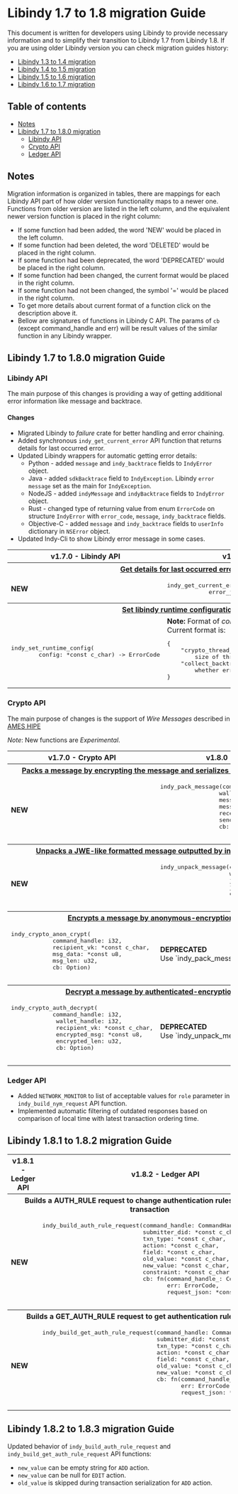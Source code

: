 <!-- markdownlint-disable MD033 -->

# Libindy 1.7 to 1.8 migration Guide

This document is written for developers using Libindy to provide necessary information and
to simplify their transition to Libindy 1.7 from Libindy 1.8. If you are using older Libindy
version you can check migration guides history:

* [Libindy 1.3 to 1.4 migration](https://github.com/hyperledger/indy-sdk/blob/v1.4.0/doc/migration-guide.md)
* [Libindy 1.4 to 1.5 migration](https://github.com/hyperledger/indy-sdk/blob/v1.5.0/doc/migration-guide-1.4.0-1.5.0.md)
* [Libindy 1.5 to 1.6 migration](https://github.com/hyperledger/indy-sdk/blob/v1.6.0/doc/migration-guide-1.5.0-1.6.0.md)
* [Libindy 1.6 to 1.7 migration](https://github.com/hyperledger/indy-sdk/blob/v1.7.0/doc/migration-guide-1.6.0-1.7.0.md)

## Table of contents

* [Notes](#notes)
* [Libindy 1.7 to 1.8.0 migration](#libindy-17-to-180-migration-guide)
    * [Libindy API](#libindy-api)
    * [Crypto API](#crypto-api)
    * [Ledger API](#ledger-api)

## Notes

Migration information is organized in tables, there are mappings for each Libindy API part of how older version functionality maps to a newer one.
Functions from older version are listed in the left column, and the equivalent newer version function is placed in the right column:

* If some function had been added, the word 'NEW' would be placed in the left column.
* If some function had been deleted, the word 'DELETED' would be placed in the right column.
* If some function had been deprecated, the word 'DEPRECATED' would be placed in the right column.
* If some function had been changed, the current format would be placed in the right column.
* If some function had not been changed, the symbol '=' would be placed in the right column.
* To get more details about current format of a function click on the description above it.
* Bellow are signatures of functions in Libindy C API.
  The params of ```cb``` (except command_handle and err) will be result values of the similar function in any Libindy wrapper.

## Libindy 1.7 to 1.8.0 migration Guide

### Libindy API

The main purpose of this changes is providing a way of getting additional error information like message and backtrace.

#### Changes
* Migrated Libindy to *failure* crate for better handling and error chaining.
* Added synchronous `indy_get_current_error` API function that returns details for last occurred error. 
* Updated Libindy wrappers for automatic getting error details:
    * Python - added `message` and `indy_backtrace` fields to `IndyError` object.
    * Java - added `sdkBacktrace` field to `IndyException`. Libindy `error message` set as the main for `IndyException`.
    * NodeJS - added `indyMessage` and `indyBacktrace` fields to `IndyError` object.
    * Rust - changed type of returning value from enum `ErrorCode` on structure `IndyError` with `error_code`, `message`, `indy_backtrace` fields.
    * Objective-C - added `message` and `indy_backtrace` fields to `userInfo` dictionary in `NSError` object. 
* Updated Indy-Cli to show Libindy error message in some cases.

<table>
    <tr>  
      <th>v1.7.0 - Libindy API</th>
      <th>v1.8.0 - Libindy API</th>
    </tr>
    <tr>
      <th colspan="2">
          <a href="https://github.com/hyperledger/indy-sdk/blob/v1.8.0/libindy/src/api/mod.rs#L266">
              Get details for last occurred error.
          </a>
      </th>
    <tr>
    <tr>
      <td>
          <b>NEW</b>
      </td>
      <td>
<pre>indy_get_current_error(
            error_json_p: *mut *const c_char)</pre>
      </td>
    </tr>
    <tr>
      <th colspan="2">
          <a href="https://github.com/hyperledger/indy-sdk/blob/v1.8.0/libindy/src/api/mod.rs#L239">
              Set libindy runtime configuration
          </a>
      </th>
    <tr>
    <tr>
      <td>
<pre>indy_set_runtime_config(
        config: *const c_char) -> ErrorCode</pre>
      </td>
      <td>
        <b>Note:</b> Format of <i>config</i> parameter was changed. Current format is:
<pre>
{
    "crypto_thread_pool_size": Optional[int] - 
        size of thread pool 
    "collect_backtrace": Optional<[bool] - 
        whether errors backtrace should be collected
}
</pre>
      </td>
    </tr>
</table>

### Crypto API

The main purpose of changes is the support of *Wire Messages* described in [AMES HIPE](https://github.com/hyperledger/indy-hipe/pull/43)

*Note*: New functions are *Experimental*. 

<table>
    <tr>  
      <th>v1.7.0 - Crypto API</th>
      <th>v1.8.0 - Crypto API</th>
    </tr>
    <tr>
      <th colspan="2">
          <a href="https://github.com/hyperledger/indy-sdk/blob/v1.7.0/libindy/src/api/crypto.rs#L565">
              Packs a message by encrypting the message and serializes it in a JWE-like format
          </a>
      </th>
    <tr>
    <tr>
      <td>
          <b>NEW</b>
      </td>
      <td>
          <pre>
indy_pack_message(command_handle: i32,
                 wallet_handle: i32,
                 message: *const u8,
                 message_len: u32,
                 receiver_keys: *const c_char,
                 sender: *const c_char,
                 cb: Option<extern fn(xcommand_handle: i32,
                                      err: ErrorCode,
                                      jwe_data: *const u8, 
                                      jwe_len: u32)>)
          </pre>
      </td>
    </tr>
    <tr>
      <th colspan="2">
          <a href="https://github.com/hyperledger/indy-sdk/blob/v1.7.0/libindy/src/api/crypto.rs#L673">
              Unpacks a JWE-like formatted message outputted by indy_pack_message
          </a>
      </th>
    <tr>
    <tr>
      <td>
          <b>NEW</b>
      </td>
      <td>
          <pre>
indy_unpack_message(command_handle: i32,
                    wallet_handle: i32,
                    jwe_data: *const u8,
                    jwe_len: u32,
                    cb: Option<extern fn(xcommand_handle: i32,
                                         err: ErrorCode,
                                         res_json_data : *const u8,
                                         res_json_len : u32)>)
          </pre>
      </td>
    </tr>
    <tr>
      <th colspan="2">
          <a href="https://github.com/hyperledger/indy-sdk/blob/v1.7.0/libindy/src/api/crypto.rs#L371">
              Encrypts a message by anonymous-encryption scheme
          </a>
      </th>
    <tr>
    <tr>
      <td>
          <pre>
indy_crypto_anon_crypt(
            command_handle: i32,
            recipient_vk: *const c_char,
            msg_data: *const u8,
            msg_len: u32,
            cb: Option<extern fn(command_handle_: i32,
                                 err: ErrorCode,
                                 encrypted_msg: *const u8,
                                 encrypted_len: u32)>)
          </pre>
      </td>
      <td>
          <b>DEPRECATED</b><br>
          Use `indy_pack_message` instead
      </td>
    </tr>
    <tr>
      <th colspan="2">
          <a href="https://github.com/hyperledger/indy-sdk/blob/v1.7.0/libindy/src/api/crypto.rs#L432">
              Decrypt a message by authenticated-encryption scheme
          </a>
      </th>
    <tr>
    <tr>
      <td>
          <pre>
indy_crypto_auth_decrypt(
            command_handle: i32,
             wallet_handle: i32,
             recipient_vk: *const c_char,
             encrypted_msg: *const u8,
             encrypted_len: u32,
             cb: Option<extern fn(command_handle_: IndyHandle,
                                  err: ErrorCode,
                                  sender_vk: *const c_char,
                                  msg_data: *const u8,
                                  msg_len: u32)>)
          </pre>
      </td>
      <td>
          <b>DEPRECATED</b><br>
          Use `indy_unpack_message` instead
      </td>
    </tr>
</table>

### Ledger API
* Added `NETWORK_MONITOR` to list of acceptable values for `role` parameter in `indy_build_nym_request` API function.
* Implemented automatic filtering of outdated responses based on comparison of local time with latest transaction ordering time.

## Libindy 1.8.1 to 1.8.2 migration Guide

<table>
  <tr>
    <th>v1.8.1 - Ledger API</th>
    <th>v1.8.2 - Ledger API</th>
  </tr>  
  <tr>
    <th colspan="2">
        <a https://github.com/hyperledger/indy-sdk/blob/v1.8.2/libindy/src/api/ledger.rs#L1838">
            Builds a AUTH_RULE request to change authentication rules for a ledger transaction 
        </a>
    </th>
  </tr>
  <tr>
    <td>
      <b>NEW</b>
    </td>
    <td>
      <pre>
indy_build_auth_rule_request(command_handle: CommandHandle,
                             submitter_did: *const c_char,
                             txn_type: *const c_char,
                             action: *const c_char,
                             field: *const c_char,
                             old_value: *const c_char,
                             new_value: *const c_char,
                             constraint: *const c_char,
                             cb: fn(command_handle_: CommandHandle,
                                    err: ErrorCode,
                                    request_json: *const c_char))
      </pre>
    </td>
  </tr>
  <tr>
    <th colspan="2">
        <a https://github.com/hyperledger/indy-sdk/blob/v1.8.2/libindy/src/api/ledger.rs#L1927">
            Builds a GET_AUTH_RULE request to get authentication rules for ledger
        </a>
    </th>
  </tr>
  <tr>
    <td>
      <b>NEW</b>
    </td>
    <td>
      <pre>
indy_build_get_auth_rule_request(command_handle: CommandHandle,
                                 submitter_did: *const c_char,
                                 txn_type: *const c_char,
                                 action: *const c_char,
                                 field: *const c_char,
                                 old_value: *const c_char,
                                 new_value: *const c_char,
                                 cb: fn(command_handle_: CommandHandle,
                                        err: ErrorCode,
                                        request_json: *const c_char))
      </pre>
    </td>
  </tr>
</table>

## Libindy 1.8.2 to 1.8.3 migration Guide

Updated behavior of `indy_build_auth_rule_request` and `indy_build_get_auth_rule_request` API functions:
*  `new_value` can be empty string for `ADD` action.
*  `new_value` can be null for `EDIT` action.
*  `old_value` is skipped during transaction serialization for `ADD` action. 